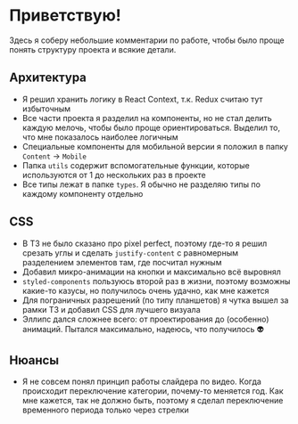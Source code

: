 # Приветствую!

Здесь я соберу небольшие комментарии по работе, чтобы было проще понять структуру проекта и всякие детали.

## Архитектура

  - Я решил хранить логику в React Context, т.к. Redux считаю тут избыточным
  - Все части проекта я разделил на компоненты, но не стал делить каждую мелочь, чтобы было проще ориентироваться. Выделил то, что мне показалось наиболее логичным
  - Специальные компоненты для мобильной версии я положил в папку `Content` -> `Mobile`
  - Папка `utils` содержит вспомогательные функции, которые используются от 1 до нескольких раз в проекте
  - Все типы лежат в папке `types`. Я обычно не разделяю типы по каждому компоненту отдельно

## CSS
  - В ТЗ не было сказано про pixel perfect, поэтому где-то я решил срезать углы и сделать `justify-content` с равномерным разделением элементов там, где посчитал нужным
  - Добавил микро-анимации на кнопки и максимально всё выровнял
  - `styled-components` пользуюсь второй раз в жизни, поэтому возможны какие-то казусы, но получилось очень удачно, как мне кажется
  - Для пограничных разрешений (по типу планшетов) я чутка вышел за рамки ТЗ и добавил CSS для лучшего визуала
   - Эллипс дался сложнее всего: от проектирования до (особенно) анимаций. Пытался максимально, надеюсь, что получилось 👽

## Нюансы

  - Я не совсем понял принцип работы слайдера по видео. Когда происходит переключение категории, почему-то меняется год. Как мне кажется, так не должно быть, поэтому я сделал переключение временного периода только через стрелки